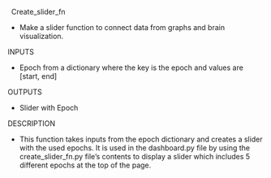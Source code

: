 ﻿` `Create\_slider\_fn

- Make a slider function to connect data from graphs and brain visualization. 

INPUTS

- Epoch from a dictionary where the key is the epoch and values are [start, end]

OUTPUTS

- Slider with Epoch

DESCRIPTION

- This function takes inputs from the epoch dictionary and creates a slider with the used epochs. It is used in the dashboard.py file by using the create\_slider\_fn.py file’s contents to display a slider which includes 5 different epochs at the top of the page. 
